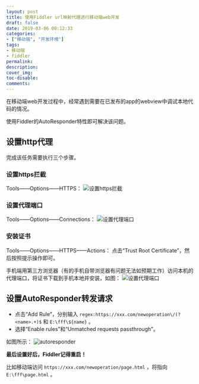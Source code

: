 ```yaml
---
layout: post
title: 使用Fiddler url映射代理进行移动端web开发
draft: false
date: 2019-03-06 00:12:33
categories: 
- ["移动端", "开发环境"]
tags: 
- 移动端
- fiddler
permalink:
description:
cover_img:
toc-disable:
comments:
---
```


在移动端web开发过程中，经常遇到需要在已发布的app的webview中调试本地代码的情况。

使用Fiddler的AutoResponder特性即可解决该问题。

## 设置http代理

完成该任务需要执行三个步骤。

### 设置https拦截
Tools——Options——HTTPS：
![设置https拦截](./1-1.jpg)

### 设置代理端口
Tools——Options——Connections：
![设置代理端口](./1-2.jpg)

### 安装证书
Tools——Options——HTTPS——Actions：
点击“Trust Root Certificate”，然后按照提示操作即可。

手机端用第三方浏览器（有的手机自带浏览器有问题无法如预期工作）访问本机的代理端口，将证书下载到手机本地并安装，如图：
![设置代理端口](./1-3.jpg)

## 设置AutoResponder转发请求

- 点击“Add Rule”，分别输入 `regex:https://xxx.com/newoperation\/(?<name>.+)$` 和 `E:\fff\${name}` 。
- 选择“Enable rules”和“Unmatched requests passthrough”。

如图所示：
![autoresponder](./autoresponder.jpg)

**最后设置好后，Fiddler记得重启！**

比如移动端访问 `https://xxx.com/newoperation/page.html` ，将指向 `E:\fff\page.html` 。

